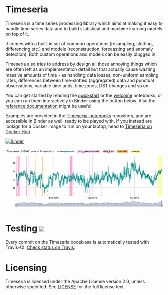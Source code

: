
# Timeseria

Timeseria is a time series processing library which aims at making it easy to handle time series data and to build statistical and machine learning models on top of it.

It comes with a built-in set of common operations (resampling, slotting, differencing etc.) and models (reconstruction, forecasting and anomaly detection). Both custom operations and models can be easily plugged in.

Timeseria also tries to address by design all those annoying things which are often left as an implementation detail but that actually cause wasting massive amounts of time - as handling data losses, non-uniform sampling rates, differences between time-slotted (aggregated) data and punctual observations, variable time units, timezones, DST changes and so on.

You can get started by reading the [quickstart](https://sarusso.github.io/Timeseria/Quickstart.html) or the [welcome](https://sarusso.github.io/Timeseria/Welcome.html) notebooks, or you can run them interactively in Binder using the button below. Also the [reference documentation](https://timeseria.readthedocs.io) might be useful.

Examples are provided in the [Timeseria-notebooks](https://github.com/sarusso/Timeseria-notebooks) repository, and are accessible in Binder as well, ready to be played with. If you instead are lookign for a Docker image to run on your laptop, head to [Timeseria on Docker Hub](https://hub.docker.com/r/sarusso/timeseria).

[![Binder](https://mybinder.org/badge_logo.svg)](https://mybinder.org/v2/gh/sarusso/Timeseria-notebooks/HEAD)

![Time series plot](docs/altogether.png?raw=true "Timeseria at work")






# Testing ![](https://api.travis-ci.org/sarusso/Timeseria.svg?branch=master) 

Every commit on the Timeseria codebase is automatically tested with Travis-CI. [Check status on Travis](https://travis-ci.org/sarusso/Timeseria/).


# Licensing
Timeseria is licensed under the Apache License version 2.0, unless otherwise specified. See [LICENSE](https://github.com/sarusso/Timeseria/blob/master/LICENSE) for the full license text.





